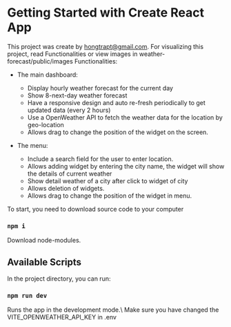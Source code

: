 # Getting Started with Create React App

This project was create by hongtrapt@gmail.com.
For visualizing this project, read Functionalities or view images in weather-forecast/public/images
Functionalities:

- The main dashboard:
  * Display hourly weather forecast for the current day
  * Show 8-next-day weather forecast
  * Have a responsive design and auto re-fresh periodically to get updated data (every 2 hours)
  * Use a OpenWeather API to fetch the weather data for the location by geo-location
  * Allows drag to change the position of the widget on the screen.

- The menu:
  * Include a search field for the user to enter location.
  * Allows adding widget by entering the city name, the widget will show the details of current weather
  * Show detail weather of a city after click to widget of city
  * Allows deletion of widgets.
  * Allows drag to change the position of the widget in menu.

To start, you need to download source code to your computer

### `npm i`

Download node-modules.

## Available Scripts

In the project directory, you can run:

### `npm run dev`

Runs the app in the development mode.\ Make sure you have changed the VITE_OPENWEATHER_API_KEY in .env

